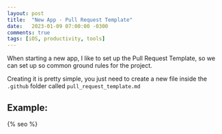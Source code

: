 ```yaml
---
layout: post
title:  "New App - Pull Request Template"
date:   2023-01-09 07:00:00 -0300
comments: true
tags: [iOS, productivity, tools]
---
```


When starting a new app, I like to set up the Pull Request Template, so we can set up so common ground rules for the project.

Creating it is pretty simple, you just need to create a new file inside the `.github` folder called `pull_request_template.md`

## Example:

<script src="https://gist.github.com/mdb1/3e773aa8eedc4e38dd3b5b501c7c72cd.js"></script>

<!-- Do not remove - SEO meta tags -->
{% seo %}